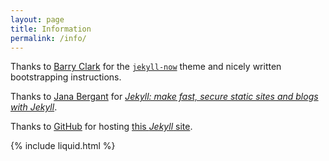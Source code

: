 ```yaml
---
layout: page
title: Information
permalink: /info/
---
```


Thanks to [Barry Clark](https://github.com/barryclark) for the [`jekyll-now`](https://github.com/barryclark/jekyll-now) theme and nicely written bootstrapping instructions.

Thanks to [Jana Bergant](https://www.udemy.com/user/jana-bergant/) for [_Jekyll: make fast, secure static sites and blogs with Jekyll_](https://www.udemy.com/static-website-generator-fast-secure-sites-blogs-with-jekyll/).

Thanks to [GitHub](https://github.com) for hosting [this _Jekyll_ site](https://michaeldallen.github.io/).

{% include liquid.html %}


